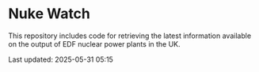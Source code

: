 # Nuke Watch

This repository includes code for retrieving the latest information available on the output of EDF nuclear power plants in the UK.

Last updated: 2025-05-31 05:15